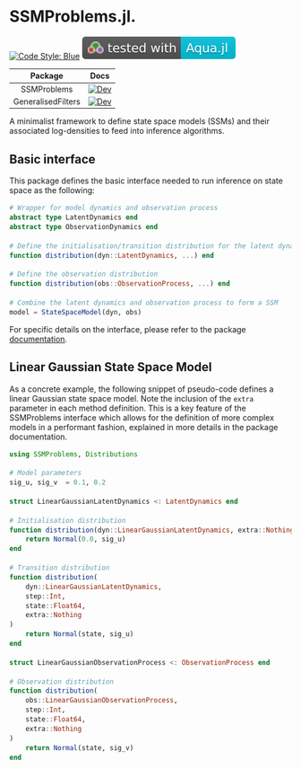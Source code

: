 # SSMProblems.jl.

[![Code Style: Blue](https://img.shields.io/badge/code%20style-blue-4495d1.svg)](https://github.com/invenia/BlueStyle)
[![Aqua QA](https://raw.githubusercontent.com/JuliaTesting/Aqua.jl/master/badge.svg)](https://github.com/JuliaTesting/Aqua.jl)
<!--[![Build Status](https://github.com/TuringLang/SSMProblems.jl/workflows/CI/badge.svg?branch=master)](https://github.com/TuringLang/SSMProblems.jl/actions?query=workflow%3ACI%20branch%3Amaster) -->

|           Package            |                                                                                                                                                    Docs                                                                                                                                                    |
| :--------------------------: | :--------------------------------------------------------------------------------------------------------------------------------------------------------------------------------------------------------------------------------------------------------------------------------------------------------: |
|   SSMProblems   |   [![Dev](https://img.shields.io/badge/docs-dev-blue.svg)](https://turinglang.org/SSMProblems.jl/SSMProblems/dev/)        |
| GeneralisedFilters | [![Dev](https://img.shields.io/badge/docs-dev-blue.svg)](https://turinglang.org/SSMProblems.jl/GeneralisedFilters/dev/)|

A minimalist framework to define state space models (SSMs) and their associated
log-densities to feed into inference algorithms.

## Basic interface

This package defines the basic interface needed to run inference on state space
as the following:

```julia
# Wrapper for model dynamics and observation process
abstract type LatentDynamics end
abstract type ObservationDynamics end

# Define the initialisation/transition distribution for the latent dynamics
function distribution(dyn::LatentDynamics, ...) end

# Define the observation distribution
function distribution(obs::ObservationProcess, ...) end

# Combine the latent dynamics and observation process to form a SSM
model = StateSpaceModel(dyn, obs)
```

For specific details on the interface, please refer to the package [documentation](https://turinglang.github.io/SSMProblems.jl/dev).

## Linear Gaussian State Space Model

As a concrete example, the following snippet of pseudo-code defines a linear
Gaussian state space model. Note the inclusion of the `extra` parameter in each
method definition. This is a key feature of the SSMProblems interface which
allows for the definition of more complex models in a performant fashion,
explained in more details in the package documentation.

```julia
using SSMProblems, Distributions

# Model parameters
sig_u, sig_v  = 0.1, 0.2

struct LinearGaussianLatentDynamics <: LatentDynamics end

# Initialisation distribution
function distribution(dyn::LinearGaussianLatentDynamics, extra::Nothing)
    return Normal(0.0, sig_u)
end

# Transition distribution
function distribution(
    dyn::LinearGaussianLatentDynamics,
    step::Int,
    state::Float64,
    extra::Nothing
)
    return Normal(state, sig_u)
end

struct LinearGaussianObservationProcess <: ObservationProcess end

# Observation distribution
function distribution(
    obs::LinearGaussianObservationProcess,
    step::Int,
    state::Float64,
    extra::Nothing
)
    return Normal(state, sig_v)
end
```
